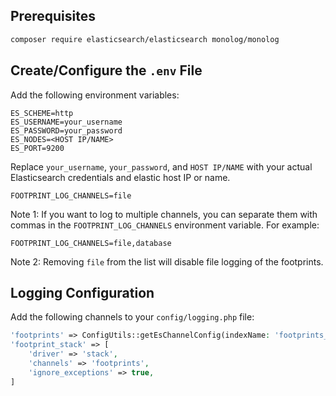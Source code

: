 ## Prerequisites

```bash
composer require elasticsearch/elasticsearch monolog/monolog
```

## Create/Configure the `.env` File

Add the following environment variables:

```env
ES_SCHEME=http
ES_USERNAME=your_username
ES_PASSWORD=your_password
ES_NODES=<HOST IP/NAME>
ES_PORT=9200
```

Replace `your_username`, `your_password`, and `HOST IP/NAME` with your actual Elasticsearch credentials and elastic host IP or name.

```env
FOOTPRINT_LOG_CHANNELS=file
```

Note 1: If you want to log to multiple channels, you can separate them with commas in the `FOOTPRINT_LOG_CHANNELS` environment variable. For example:

```env
FOOTPRINT_LOG_CHANNELS=file,database
```

Note 2: Removing `file` from the list will disable file logging of the footprints.

## Logging Configuration

Add the following channels to your `config/logging.php` file:

```php
'footprints' => ConfigUtils::getEsChannelConfig(indexName: 'footprints_es_index'),
'footprint_stack' => [
    'driver' => 'stack',
    'channels' => 'footprints',
    'ignore_exceptions' => true,
]
```
